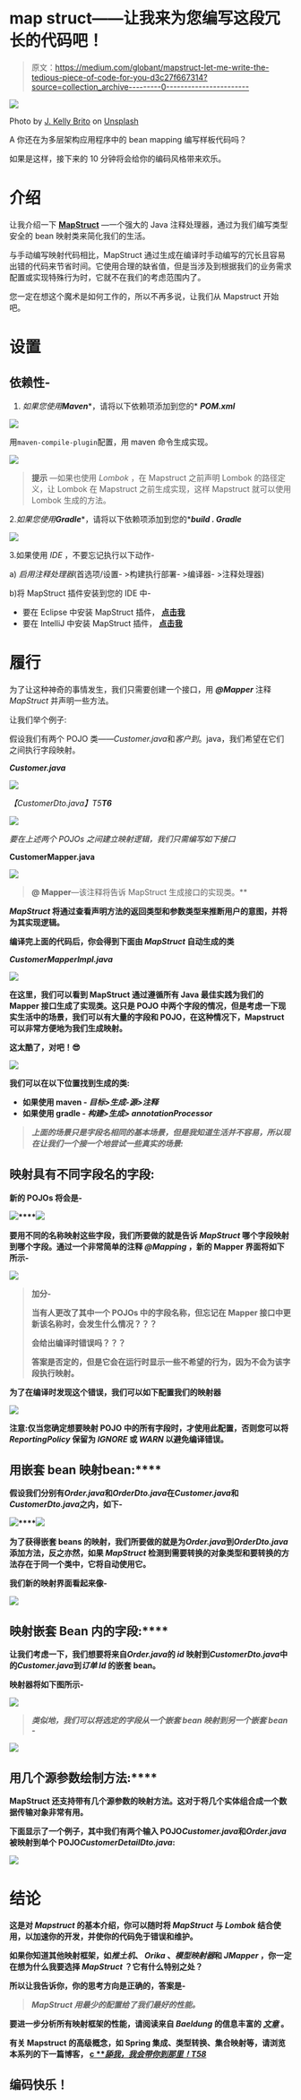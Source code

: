 # map struct——让我来为您编写这段冗长的代码吧！

> 原文：<https://medium.com/globant/mapstruct-let-me-write-the-tedious-piece-of-code-for-you-d3c27f667314?source=collection_archive---------0----------------------->

![](img/723b74708f911b37fcd6dee9c6fe67a2.png)

Photo by [J. Kelly Brito](https://unsplash.com/@heykellybrito?utm_source=medium&utm_medium=referral) on [Unsplash](https://unsplash.com?utm_source=medium&utm_medium=referral)

A 你还在为多层架构应用程序中的 bean mapping 编写样板代码吗？

如果是这样，接下来的 10 分钟将会给你的编码风格带来欢乐。

# 介绍

让我介绍一下 [**MapStruct**](https://mapstruct.org/documentation/stable/reference/html/) —一个强大的 Java 注释处理器，通过为我们编写类型安全的 bean 映射类来简化我们的生活。

与手动编写映射代码相比，MapStruct 通过生成在编译时手动编写的冗长且容易出错的代码来节省时间。它使用合理的缺省值，但是当涉及到根据我们的业务需求配置或实现特殊行为时，它就不在我们的考虑范围内了。

您一定在想这个魔术是如何工作的，所以不再多说，让我们从 Mapstruct 开始吧。

# 设置

## 依赖性-

1.  *如果您使用****Maven****，请将以下依赖项添加到您的* ***POM.xml***

![](img/08da16e78b83a7c0e83de79a4485c4d2.png)

用`maven-compile-plugin`配置，用 maven 命令生成实现。

![](img/6b7d2476ef75f38c88ee1e1ad25a429e.png)

> **提示** —如果也使用 *Lombok* ，在 Mapstruct 之前声明 Lombok 的路径定义，让 Lombok 在 Mapstruct 之前生成实现，这样 Mapstruct 就可以使用 Lombok 生成的方法。

2.*如果您使用****Gradle****，请将以下依赖项添加到您的****build . Gradle***

![](img/e175ea1e219458dbcf6e336ab2f1f862.png)

3.如果使用 *IDE* ，不要忘记执行以下动作-

a) *启用注释处理器*(首选项/设置- >构建执行部署- >编译器- >注释处理器)

b)将 MapStruct 插件安装到您的 IDE 中-

*   要在 Eclipse 中安装 MapStruct 插件， [**点击我**](https://marketplace.eclipse.org/content/mapstruct-eclipse-plugin)
*   要在 IntelliJ 中安装 MapStruct 插件， [**点击我**](https://plugins.jetbrains.com/plugin/10036-mapstruct-support)

# 履行

为了让这种神奇的事情发生，我们只需要创建一个接口，用 ***@Mapper*** 注释 *MapStruct* 并声明一些方法。

让我们举个例子:

假设我们有两个 POJO 类——*Customer.java*和*客户到*。java，我们希望在它们之间执行字段映射。

***Customer.java***

*![](img/bdb10fdda5793c61737dc0a734404e66.png)*

*【CustomerDto.java】T5**T6***

*![](img/b6749b1a3b6b5116d574dd63b5f51975.png)*

*要在上述两个 POJOs 之间建立映射逻辑，我们只需编写如下接口*

****CustomerMapper.java****

*![](img/4944c20a426c7728846f2ca257e04c1c.png)*

> ****@ Mapper****—该注释将告诉 MapStruct 生成接口的实现类。**

***MapStruct* 将通过查看声明方法的返回类型和参数类型来推断用户的意图，并将为其实现逻辑。**

**编译完上面的代码后，你会得到下面由 *MapStruct* 自动生成的类**

*****CustomerMapperImpl.java*****

**![](img/c20f37787751acf035ccdd007c64a722.png)**

**在这里，我们可以看到 MapStruct 通过遵循所有 Java 最佳实践为我们的 Mapper 接口生成了实现类。这只是 POJO 中两个字段的情况，但是考虑一下现实生活中的场景，我们可以有大量的字段和 POJO，在这种情况下，Mapstruct 可以非常方便地为我们生成映射。**

**这太酷了，对吧！😎**

**![](img/544383cf744ff08747a6fd66637d9017.png)**

**我们可以在以下位置找到生成的类:**

*   **如果使用 maven - *目标>生成-源>注释***
*   **如果使用 gradle - *构建>生成> annotationProcessor***

> ***上面的场景只是字段名相同的基本场景，但是我知道生活并不容易，所以现在让我们一个接一个地尝试一些真实的场景:***

## ****映射具有不同字段名的字段:****

**新的 POJOs 将会是-**

**![](img/bb014a40192b9a7fe3da8b5cceb38050.png)****![](img/c2cd93b90c5628c60115cf6d6bd2375f.png)**

**要用不同的名称映射这些字段，我们所要做的就是告诉 *MapStruct* 哪个字段映射到哪个字段。通过一个非常简单的注释 ***@Mapping*** ，新的 Mapper 界面将如下所示-**

**![](img/11fa19a9a366f52f75ff3ee04e54bac9.png)**

> ****加分-****
> 
> **当有人更改了其中一个 POJOs 中的字段名称，但忘记在 Mapper 接口中更新该名称时，会发生什么情况？？？**
> 
> **会给出编译时错误吗？？？**
> 
> **答案是否定的，但是它会在运行时显示一些不希望的行为，因为不会为该字段执行映射。**

**为了在编译时发现这个错误，我们可以如下配置我们的映射器**

**![](img/ad39fd1ce33deb9597b2691a92bb26e7.png)**

****注意**:仅当您确定想要映射 POJO 中的所有字段时，才使用此配置，否则您可以将 *ReportingPolicy* 保留为 *IGNORE* 或 *WARN* 以避免编译错误。**

## **用嵌套 bean 映射**bean:****

**假设我们分别有*Order.java*和*OrderDto.java*在*Customer.java*和*CustomerDto.java*之内，如下-**

**![](img/7ab6d524ca7f92333670f692327cb892.png)****![](img/6717ba74961210187b04360e3cc8d932.png)**

**为了获得嵌套 beans 的映射，我们所要做的就是为*Order.java*到*OrderDto.java*添加方法，反之亦然，如果 *MapStruct* 检测到需要转换的对象类型和要转换的方法存在于同一个类中，它将自动使用它。**

**我们新的映射界面看起来像-**

**![](img/949883594b489d42d176e87277ff01af.png)**

## **映射嵌套 Bean 内的**字段:****

**让我们考虑一下，我们想要将来自*Order.java*的 *id* 映射到*CustomerDto.java*中的*Customer.java*到*订单 Id* 的嵌套 bean。**

**映射器将如下图所示-**

**![](img/28369fa35c65243acd40555a7c94e044.png)**

> ***类似地，我们可以将选定的字段从一个嵌套 bean 映射到另一个嵌套 bean -***

**![](img/2fd412dcdc073979471ed0a06f868d19.png)**

## **用几个源参数绘制**方法:****

**MapStruct 还支持带有几个源参数的映射方法。这对于将几个实体组合成一个数据传输对象非常有用。**

**下面显示了一个例子，其中我们有两个输入 POJO*Customer.java*和*Order.java*被映射到单个 POJO*CustomerDetailDto.java*:**

**![](img/903555c1e91be91497533f40b70488aa.png)**

# **结论**

**这是对 *Mapstruct* 的基本介绍，你可以随时将 *MapStruct* 与 *Lombok* 结合使用，以加速你的开发，并使你的代码免于错误和维护。**

**如果你知道其他映射框架，如*推土机*、 *Orika* 、*模型映射器*和 *JMapper* ，你一定在想为什么我要选择 *MapStruct* ？它有什么特别之处？**

**所以让我告诉你，你的思考方向是正确的，答案是-**

> ***MapStruct 用最少的配置给了我们最好的性能。***

**要进一步分析所有映射框架的性能，请阅读来自 *Baeldung* 的信息丰富的 [***文章***](https://www.baeldung.com/java-performance-mapping-frameworks) 。**

**有关 Mapstruct 的高级概念，如 Spring 集成、类型转换、集合映射等，请浏览本系列的下一篇博客， [c ***舔我，我会带你到那里！*T58**](/@akshay.jain_76848/mapstruct-advanced-concepts-and-dependency-injection-46f28af54e33)**

## **编码快乐！**